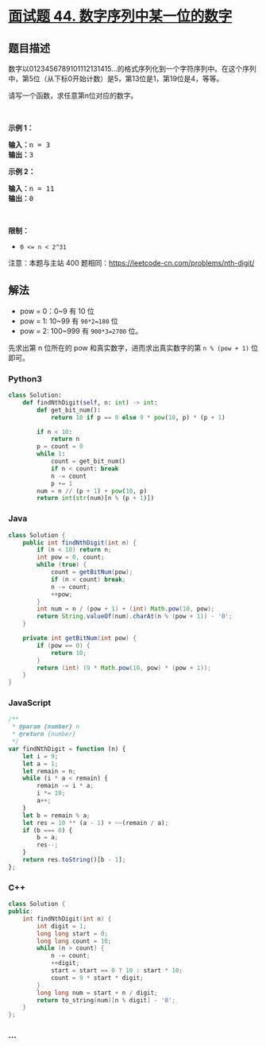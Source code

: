 # [面试题 44. 数字序列中某一位的数字](https://leetcode-cn.com/problems/shu-zi-xu-lie-zhong-mou-yi-wei-de-shu-zi-lcof/)

## 题目描述

<!-- 这里写题目描述 -->

<p>数字以0123456789101112131415&hellip;的格式序列化到一个字符序列中。在这个序列中，第5位（从下标0开始计数）是5，第13位是1，第19位是4，等等。</p>

<p>请写一个函数，求任意第n位对应的数字。</p>

<p>&nbsp;</p>

<p><strong>示例 1：</strong></p>

<pre><strong>输入：</strong>n = 3
<strong>输出：</strong>3
</pre>

<p><strong>示例 2：</strong></p>

<pre><strong>输入：</strong>n = 11
<strong>输出：</strong>0</pre>

<p>&nbsp;</p>

<p><strong>限制：</strong></p>

<ul>
	<li><code>0 &lt;= n &lt;&nbsp;2^31</code></li>
</ul>

<p>注意：本题与主站 400 题相同：<a href="https://leetcode-cn.com/problems/nth-digit/">https://leetcode-cn.com/problems/nth-digit/</a></p>

## 解法

<!-- 这里可写通用的实现逻辑 -->

-   pow = 0：0~9 有 10 位
-   pow = 1: 10~99 有 `90*2=180` 位
-   pow = 2: 100~999 有 `900*3=2700` 位。

先求出第 n 位所在的 pow 和真实数字，进而求出真实数字的第 `n % (pow + 1)` 位即可。

<!-- tabs:start -->

### **Python3**

<!-- 这里可写当前语言的特殊实现逻辑 -->

```python
class Solution:
    def findNthDigit(self, n: int) -> int:
        def get_bit_num():
            return 10 if p == 0 else 9 * pow(10, p) * (p + 1)

        if n < 10:
            return n
        p = count = 0
        while 1:
            count = get_bit_num()
            if n < count: break
            n -= count
            p += 1
        num = n // (p + 1) + pow(10, p)
        return int(str(num)[n % (p + 1)])
```

### **Java**

<!-- 这里可写当前语言的特殊实现逻辑 -->

```java
class Solution {
    public int findNthDigit(int n) {
        if (n < 10) return n;
        int pow = 0, count;
        while (true) {
            count = getBitNum(pow);
            if (n < count) break;
            n -= count;
            ++pow;
        }
        int num = n / (pow + 1) + (int) Math.pow(10, pow);
        return String.valueOf(num).charAt(n % (pow + 1)) - '0';
    }

    private int getBitNum(int pow) {
        if (pow == 0) {
            return 10;
        }
        return (int) (9 * Math.pow(10, pow) * (pow + 1));
    }
}
```

### **JavaScript**

```js
/**
 * @param {number} n
 * @return {number}
 */
var findNthDigit = function (n) {
    let i = 9;
    let a = 1;
    let remain = n;
    while (i * a < remain) {
        remain -= i * a;
        i *= 10;
        a++;
    }
    let b = remain % a;
    let res = 10 ** (a - 1) + ~~(remain / a);
    if (b === 0) {
        b = a;
        res--;
    }
    return res.toString()[b - 1];
};
```

### **C++**

```cpp
class Solution {
public:
    int findNthDigit(int n) {
        int digit = 1;
        long long start = 0;
        long long count = 10;
        while (n > count) {
            n -= count;
            ++digit;
            start = start == 0 ? 10 : start * 10;
            count = 9 * start * digit;
        }
        long long num = start + n / digit;
        return to_string(num)[n % digit] - '0';
    }
};
```

### **...**

```

```

<!-- tabs:end -->

